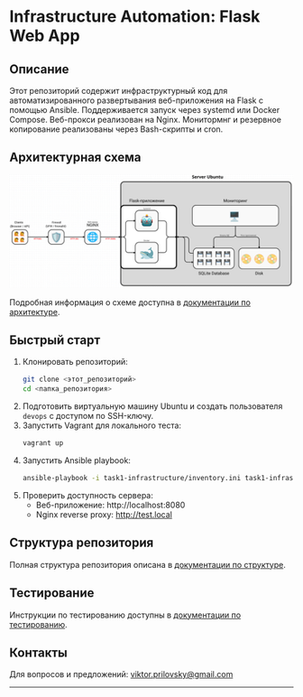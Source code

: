 # Infrastructure Automation: Flask Web App

## Описание

Этот репозиторий содержит инфраструктурный код для автоматизированного развертывания веб-приложения на Flask с помощью Ansible. Поддерживается запуск через systemd или Docker Compose. Веб-прокси реализован на Nginx. Монитормнг и резервное копирование реализованы через Bash-скрипты и cron.

## Архитектурная схема

![Архитектурная схема](docs/images/architecture_diagram.png)

Подробная информация о схеме доступна в [документации по архитектуре](docs/architecture.md).

## Быстрый старт

1. Клонировать репозиторий:
   ```bash
   git clone <этот_репозиторий>
   cd <папка_репозитория>
   ```
2. Подготовить виртуальную машину Ubuntu и создать пользователя `devops` с доступом по SSH-ключу.
3. Запустить Vagrant для локального теста:
   ```bash
   vagrant up
   ```
4. Запустить Ansible playbook:
   ```bash
   ansible-playbook -i task1-infrastructure/inventory.ini task1-infrastructure/playbook.yml   
   ```
5. Проверить доступность сервера:
   - Веб-приложение: http://localhost:8080
   - Nginx reverse proxy: http://test.local

## Структура репозитория

Полная структура репозитория описана в [документации по структуре](docs/repo_structure.md).

## Тестирование

Инструкции по тестированию доступны в [документации по тестированию](docs/testing.md).

## Контакты

Для вопросов и предложений: <viktor.prilovsky@gmail.com>

---

